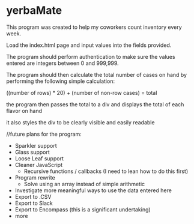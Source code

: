 # yerbaMate
This program was created to help my coworkers count inventory every week.

Load the index.html page and input values into the fields provided.

The program should perform authentication to make sure the values entered are integers between 0 and 999,999.

The program should then calculate the total number of cases on hand by performing the following simple calculation:

((number of rows) * 20) + (number of non-row cases) = total

the program then passes the total to a div and displays the total of each flavor on hand

it also styles the div to be clearly visible and easily readable

//future plans for the program:

- Sparkler support
- Glass support
- Loose Leaf support
- Cleaner JavaScript
  - Recursive functions / callbacks (I need to lean how to do this first)
- Program rewrite
  - Solve using an array instead of simple arithmetic
- Investigate more meaningful ways to use the data entered here
- Export to .CSV
- Export to Slack
- Export to Encompass (this is a significant undertaking)
- more
